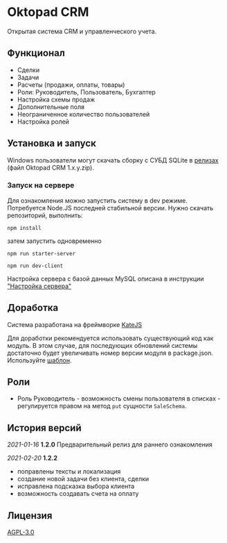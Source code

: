 # Oktopad CRM

Открытая система CRM и управленческого учета.

## Функционал
- Сделки
- Задачи
- Расчеты (продажи, оплаты, товары)
- Роли: Руководитель, Пользователь, Бухгалтер
- Настройка схемы продаж
- Дополнительные поля
- Неограниченное количество пользователей
- Настройка ролей

## Установка и запуск

Windows пользователи могут скачать сборку с СУБД SQLite 
в [релизах](https://github.com/romannep/oktopadcrm/releases) 
(файл Oktopad CRM 1.x.y.zip).

### Запуск на сервере

Для ознакомления можно запустить систему в dev режиме. 
Потребуется Node.JS последней стабильной версии.
Нужно скачать репозиторий, выполнить:
````
npm install
````
затем запустить одновременно
````
npm run starter-server
````
````
npm run dev-client
````
Настройка сервера с базой данных MySQL описана в инструкции
["Настройка сервера"](https://github.com/romannep/katejs-boilerplate/blob/master/ServerSetup.md)

## Доработка

Система разработана на фреймворке [KateJS](https://katejs.ru/)

Для доработки рекомендуется использовать существующий код как модуль.
В этом случае, для последующих обновлений системы достаточно будет 
увеличивать номер версии модуля в package.json. 
Используйте [шаблон](https://github.com/romannep/oktopadcrmrework).
 

## Роли

- Роль Руководитель - возможность смены пользователя в списках - 
регулируется правом на метод `put` сущности `SaleSchema`.

## История версий

*2021-01-16* **1.2.0** Предварительный релиз для раннего ознакомления

*2021-02-20* **1.2.2**
- поправлены тексты и локализация
- создание новой задачи без клиента, сделки
- исправлена подсказка выбора клиента
- возможность создавать счета на оплату



## Лицензия
[AGPL-3.0](https://github.com/romannep/assistant/blob/master/LICENSE)
